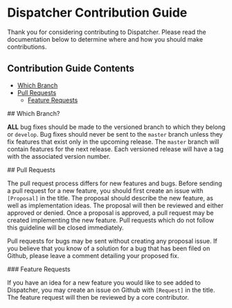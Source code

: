 # Dispatcher Contribution Guide

Thank you for considering contributing to Dispatcher. Please read the documentation below to determine where and how you should make contributions.

## Contribution Guide Contents

* [Which Branch](#which-branch)
* [Pull Requests](#pull-requests)
  * [Feature Requests](#feature-requests)

<a name="which-branch" />
## Which Branch?

**ALL** bug fixes should be made to the versioned branch to which they belong or `develop`. Bug fixes should never be sent to the `master` branch unless they fix features that exist only in the upcoming release.  The `master` branch will contain features for the next release.  Each versioned release will have a tag with the associated version number.

<a name="pull-requests" />
## Pull Requests

The pull request process differs for new features and bugs. Before sending a pull request for a new feature, you should first create an issue with `[Proposal]` in the title. The proposal should describe the new feature, as well as implementation ideas. The proposal will then be reviewed and either approved or denied. Once a proposal is approved, a pull request may be created implementing the new feature. Pull requests which do not follow this guideline will be closed immediately.

Pull requests for bugs may be sent without creating any proposal issue. If you believe that you know of a solution for a bug that has been filed on Github, please leave a comment detailing your proposed fix.

<a name="feature-requests" />
### Feature Requests

If you have an idea for a new feature you would like to see added to Dispatcher, you may create an issue on Github with `[Request]` in the title. The feature request will then be reviewed by a core contributor.
